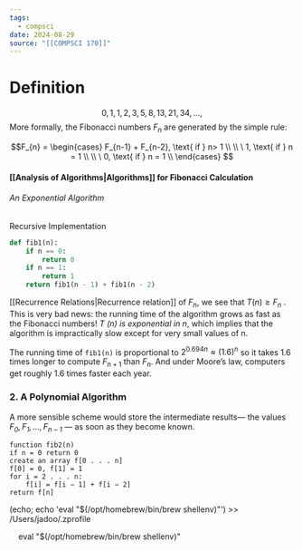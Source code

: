 ```yaml
---
tags:
  - compsci
date: 2024-08-29
source: "[[COMPSCI 170]]"
---
```

# Definition

$$0, 1, 1, 2, 3, 5, 8, 13, 21, 34, . . . ,$$
 More formally, the Fibonacci numbers $F_n$ are generated by the simple rule:

$$F_{n} = 
\begin{cases} 
      F_{n-1} + F_{n-2}, \text{ if } n> 1 \\ \\
\
      1, \text{ if } n = 1 \\ \\
\
      0, \text{ if } n = 1 \\
   \end{cases}
$$

#### [[Analysis of Algorithms|Algorithms]] for Fibonacci Calculation

###### An Exponential Algorithm

Recursive Implementation 

```python
def fib1(n):
    if n == 0:
        return 0
    if n == 1:
        return 1
    return fib1(n - 1) + fib1(n - 2)

```

[[Recurrence Relations|Recurrence relation]] of $F_n$, we see that $T(n) \ge F_n$ . This is very bad news: the running time of the algorithm grows as fast as the Fibonacci numbers! _T (n) is exponential in n_, which implies that the algorithm is impractically slow except for very small values of n.

The running time of `fib1(n)` is proportional to $2^{0.694n}≈ (1.6)^n$ so it takes 1.6 times longer to compute $F_{n+1}$ than $F_n$. And under Moore’s law, computers get roughly 1.6 times faster each year.


### 2. A Polynomial Algorithm

A more sensible scheme would store the intermediate results— the values _$F_0, F_1, . . . , F_{n−1}$_ — as soon as they become known.

```pcode
function fib2(n) 
if n = 0 return 0 
create an array f[0 . . . n] 
f[0] = 0, f[1] = 1 
for i = 2 . . . n: 
	f[i] = f[i − 1] + f[i − 2] 
return f[n]
```


(echo; echo 'eval "$(/opt/homebrew/bin/brew shellenv)"') >> /Users/jadoo/.zprofile

    eval "$(/opt/homebrew/bin/brew shellenv)"